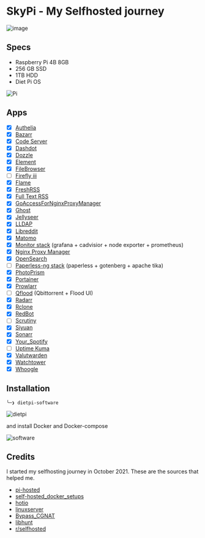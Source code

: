 # SkyPi - My Selfhosted journey

![image](https://user-images.githubusercontent.com/71321862/171612656-dec8b919-f85a-4411-8595-120a263805c0.png)

## Specs

- Raspberry Pi 4B 8GB
- 256 GB SSD
- 1TB HDD
- Diet Pi OS

![Pi](https://i.imgur.com/lDofoCm.jpg)

## Apps

- [x] [Authelia](https://github.com/authelia/authelia)
- [X] [Bazarr](https://github.com/morpheus65535/bazarr)
- [X] [Code Server](https://github.com/linuxserver/docker-code-server)
- [x] [Dashdot](https://github.com/MauriceNino/dashdot)
- [x] [Dozzle](https://dozzle.dev/)
- [x] [Element](https://github.com/vector-im/element-web)
- [x] [FileBrowser](https://filebrowser.org/)
- [ ] [Firefly iii](https://github.com/firefly-iii/firefly-iii)
- [x] [Flame](https://github.com/pawelmalak/flame)
- [x] [FreshRSS](https://github.com/FreshRSS/FreshRSS)
- [x] [Full Text RSS](https://github.com/heussd/fivefilters-full-text-rss-docker)
- [x] [GoAccessForNginxProxyManager](https://github.com/xavier-hernandez/goaccess-for-nginxproxymanager)
- [x] [Ghost](https://github.com/TryGhost/Ghost)
- [x] [Jellyseer](https://github.com/Fallenbagel/jellyseerr)
- [X] [LLDAP](https://github.com/nitnelave/lldap)
- [x] [Libreddit](https://github.com/spikecodes/libreddit)
- [x] [Matomo](https://github.com/matomo-org/docker)
- [x] [Monitor stack](https://github.com/oijkn/Docker-Raspberry-PI-Monitoring) (grafana + cadvisior + node exporter + prometheus)
- [X] [Nginx Proxy Manager](https://github.com/NginxProxyManager/nginx-proxy-manager)
- [X] [OpenSearch](https://opensearch.org/)
- [ ] [Paperless-ng stack](https://github.com/jonaswinkler/paperless-ng) (paperless + gotenberg + apache tika)
- [x] [PhotoPrism](https://github.com/photoprism/photoprism)
- [x] [Portainer](https://docs.portainer.io/v/ce-2.11/start/install)
- [X] [Prowlarr](https://prowlarr.com/)
- [ ] [Qflood](https://hotio.dev/containers/qflood/) (Qbittorrent + Flood UI)
- [X] [Radarr](https://radarr.video/)
- [x] [Rclone](https://github.com/web2brain/docker-rclone-mount)
- [x] [RedBot](https://github.com/Cog-Creators/Red-DiscordBot)
- [ ] [Scrutiny](https://github.com/linuxserver/docker-scrutiny)
- [X] [Siyuan](https://hub.docker.com/r/b3log/siyuan)
- [X] [Sonarr](https://sonarr.tv/)
- [X] [Your_Spotify](https://github.com/Yooooomi/your_spotify)
- [ ] [Uptime Kuma](https://github.com/louislam/uptime-kuma)
- [x] [Valutwarden](https://github.com/dani-garcia/vaultwarden)
- [x] [Watchtower](https://containrrr.dev/watchtower)
- [x] [Whoogle](https://github.com/benbusby/whoogle-search)

## Installation

`╰─❯ dietpi-software`

![dietpi](https://i.imgur.com/XBd33Qm.png)

and install Docker and Docker-compose

![software](https://i.imgur.com/Udoibjm.png)

## Credits

I started my selfhosting journey in October 2021. These are the sources that helped me.

- [pi-hosted](https://github.com/novaspirit/pi-hosted)
- [self-hosted_docker_setups](https://github.com/abhilesh/self-hosted_docker_setups)
- [hotio](https://hotio.dev/)
- [linuxserver](https://fleet.linuxserver.io/)
- [Bypass_CGNAT](https://github.com/mochman/Bypass_CGNAT)
- [libhunt](https://selfhosted.libhunt.com/)
- [r/selfhosted](https://www.reddit.com/r/selfhosted/)
